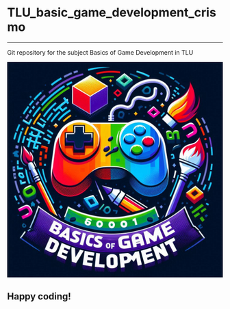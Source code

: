 # TLU_basic_game_development_crismo
---
Git repository for the subject Basics of Game Development in TLU

![cool image of Basic of Game Development](https://github.com/crismo04/TLU_basic_game_development_crismo/blob/develop/images/cool%20image.jpg)

Happy coding!
---
